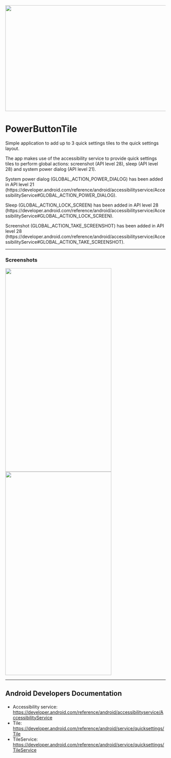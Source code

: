 <img src="https://github.com/rascarlo/PowerButtonTile/blob/master/fastlane/metadata/android/en-US/images/featureGraphic.png" width="640" height="333" />

# PowerButtonTile
<p>Simple application to add up to 3 quick settings tiles to the quick settings layout.</p>
<p>The app makes use of the accessibility service to provide quick settings tiles to perform global actions: screenshot (API level 28), sleep (API level 28) and system power dialog (API level 21).</p>
<p>System power dialog (GLOBAL_ACTION_POWER_DIALOG) has been added in API level 21 (https://developer.android.com/reference/android/accessibilityservice/AccessibilityService#GLOBAL_ACTION_POWER_DIALOG).</p>
<p>Sleep (GLOBAL_ACTION_LOCK_SCREEN) has been added in API level 28 (https://developer.android.com/reference/android/accessibilityservice/AccessibilityService#GLOBAL_ACTION_LOCK_SCREEN).</p>
<p>Screenshot (GLOBAL_ACTION_TAKE_SCREENSHOT) has been added in API level 28 (https://developer.android.com/reference/android/accessibilityservice/AccessibilityService#GLOBAL_ACTION_TAKE_SCREENSHOT).<br>

___
### Screenshots

<img src="https://github.com/rascarlo/PowerButtonTile/blob/master/fastlane/metadata/android/en-US/phoneScreenshots/01.png" width="333" height="640" /> <img src="https://github.com/rascarlo/PowerButtonTile/blob/master/fastlane/metadata/android/en-US/phoneScreenshots/02.png" width="333" height="640" />

___
## Android Developers Documentation</p>
- Accessibility service: https://developer.android.com/reference/android/accessibilityservice/AccessibilityService
- Tile: https://developer.android.com/reference/android/service/quicksettings/Tile
- TileService: https://developer.android.com/reference/android/service/quicksettings/TileService

